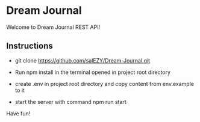 # Dream Journal

Welcome to Dream Journal REST API!

## Instructions

- git clone https://github.com/salEZY/Dream-Journal.git

- Run npm install in the terminal opened in project root directory

- create .env in project root directory and copy content from env.example to it

- start the server with command npm run start

Have fun!
